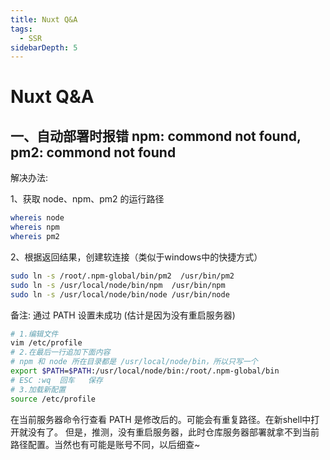 ```yaml
---
title: Nuxt Q&A
tags:
  - SSR
sidebarDepth: 5
---
```

# Nuxt Q&A
## 一、自动部署时报错 npm: commond not found, pm2: commond not found

解决办法:

1、获取 node、npm、pm2 的运行路径

```bash
whereis node
whereis npm
whereis pm2
```

2、根据返回结果，创建软连接（类似于windows中的快捷方式）

```bash
sudo ln -s /root/.npm-global/bin/pm2  /usr/bin/pm2
sudo ln -s /usr/local/node/bin/npm  /usr/bin/npm
sudo ln -s /usr/local/node/bin/node /usr/bin/node
```

备注: 通过 PATH 设置未成功 (估计是因为没有重启服务器)

```bash
# 1.编辑文件
vim /etc/profile
# 2.在最后一行追加下面内容
# npm 和 node 所在目录都是 /usr/local/node/bin，所以只写一个
export $PATH=$PATH:/usr/local/node/bin:/root/.npm-global/bin
# ESC :wq  回车   保存
# 3.加载新配置
source /etc/profile

```

在当前服务器命令行查看 PATH 是修改后的。可能会有重复路径。在新shell中打开就没有了。
但是，推测，没有重启服务器，此时仓库服务器部署就拿不到当前路径配置。当然也有可能是账号不同，以后细查~
